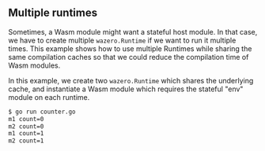 ## Multiple runtimes

Sometimes, a Wasm module might want a stateful host module. In that case, we have to create
multiple `wazero.Runtime` if we want to run it multiple times.
This example shows how to use multiple Runtimes while sharing
the same compilation caches so that we could reduce the compilation time of Wasm modules.

In this example, we create two `wazero.Runtime` which shares the underlying cache, and
instantiate a Wasm module which requires the stateful "env" module on each runtime.

```bash
$ go run counter.go
m1 count=0
m2 count=0
m1 count=1
m2 count=1
```
